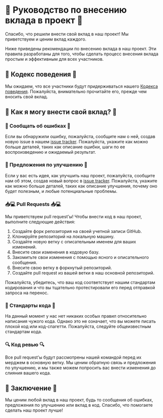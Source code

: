 # 🙌 Руководство по внесению вклада в проект 🙌

Спасибо, что решили внести свой вклад в наш проект! Мы приветствуем и ценим вклад каждого.

Ниже приведены рекомендации по внесению вклада в наш проект. Эти правила разработаны для того, чтобы сделать процесс внесения вклада простым и эффективным для всех участников.


## 🤝 Кодекс поведения 🤝

Мы ожидаем, что все участники будут придерживаться нашего [Кодекса поведения](../CODE_OF_CONDUCT.md). Пожалуйста, внимательно прочитайте его, прежде чем вносить свой вклад.


## 💪 Как я могу внести свой вклад? 💪


### 📌 Сообщать об ошибках 📌

Если вы обнаружили ошибку, пожалуйста, сообщите нам о ней, создав новую issue в нашем [issue tracker](https://github.com/TungusSs/klavogonki-cheat/issues). Пожалуйста, укажите как можно больше деталей, таких как описание ошибки, шаги по ее воспроизведению и ожидаемый результат.


### 🚀 Предложения по улучшению 🚀

Если у вас есть идея, как улучшить наш проект, пожалуйста, сообщите нам об этом, создав новый вопрос в [issue tracker](https://github.com/TungusSs/klavogonki-cheat/issues). Пожалуйста, укажите как можно больше деталей, таких как описание улучшения, почему оно будет полезным, и любые потенциальные проблемы.


### 📥💻 Pull Requests 📥💻

Мы приветствуем pull request'ы! Чтобы внести код в наш проект, выполните следующие действия:

1. Создайте форк репозитория на своей учетной записи GitHub.
2. Клонируйте репозиторий на локальную машину.
3. Создайте новую ветку с описательным именем для ваших изменений.
4. Внесите свои изменения в кодовую базу.
5. Закомитьте свои изменения с помощью ясного и описательного сообщения.
6. Внесите свою ветку в форкнутый репозиторий.
7. Создайте pull request из вашей ветки в наш основной репозиторий.

Пожалуйста, убедитесь, что ваш код соответствует нашим стандартам кодирования и что вы тщательно протестировали его перед отправкой запроса на перенос.


### 📝 Стандарты кода 📝

На данный момент у нас нет никаких особых правил относительно написания чужого кода. Однако это не означает, что вы можете писать плохой код или код-спагетти. Пожалуйста, следуйте общеизвестным стандартам кода.


### 🔍 Код ревью 🔍

Все pull request'ы будут рассмотрены нашей командой перед их мерджем в основную ветку. Мы ценим обратную связь и предложения по улучшению, и мы также можем попросить вас внести изменения до слияния вашего кода.


## 🎉 Заключение 🎉

Мы ценим любой вклад в наш проект, будь то сообщения об ошибках, предложения по улучшению или вклад в код. Спасибо, что помогаете сделать наш проект лучше!
